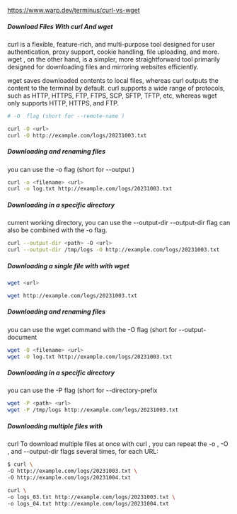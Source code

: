 https://www.warp.dev/terminus/curl-vs-wget

##### Download Files With curl And wget
curl  is a flexible, feature-rich, and multi-purpose tool designed for user authentication, proxy support, cookie handling, file uploading, and more.
wget , on the other hand, is a simpler, more straightforward tool primarily designed for downloading files and mirroring websites efficiently.

wget  saves downloaded contents to local files, whereas curl  outputs the content to the terminal by default.
curl  supports a wide range of protocols, such as HTTP, HTTPS, FTP, FTPS, SCP, SFTP, TFTP, etc, whereas wget  only supports HTTP, HTTPS, and FTP.

``````sh
# -O  flag (short for --remote-name )

curl -O <url>
curl -O http://example.com/logs/20231003.txt

``````

##### Downloading and renaming files
you can use the -o  flag (short for --output )
``````sh
curl -o <filename> <url>
curl -o log.txt http://example.com/logs/20231003.txt

``````
##### Downloading in a specific directory
 current working directory, you can use the --output-dir
 --output-dir  flag can also be combined with the -o  flag.
``````sh
curl --output-dir <path> -O <url>
curl --output-dir /tmp/logs -O http://example.com/logs/20231003.txt

``````
##### Downloading a single file with with wget
``````sh
wget <url>

wget http://example.com/logs/20231003.txt

``````
##### Downloading and renaming files
you can use the wget  command with the -O  flag (short for --output-document
``````sh
wget -O <filename> <url>
wget -O log.txt http://example.com/logs/20231003.txt

``````
##### Downloading in a specific directory
you can use the -P  flag (short for --directory-prefix

``````sh
wget -P <path> <url>
wget -P /tmp/logs http://example.com/logs/20231003.txt

``````
##### Downloading multiple files with
curl 
To download multiple files at once with curl , you can repeat the -o , -O , and --output-dir  flags several times, for each URL:

``````sh
$ curl \
-O http://example.com/logs/20231003.txt \
-O http://example.com/logs/20231004.txt

curl \
-o logs_03.txt http://example.com/logs/20231003.txt \
-o logs_04.txt http://example.com/logs/20231004.txt
``````
